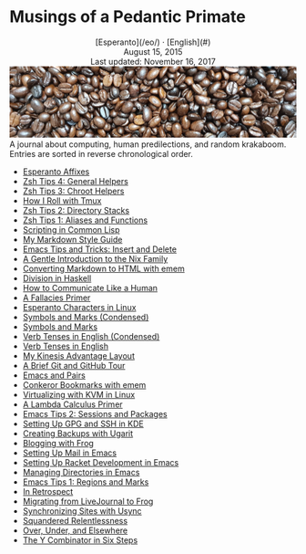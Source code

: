 Musings of a Pedantic Primate
=============================

<center>[Esperanto](/eo/) · [English](#)</center>
<center>August 15, 2015</center>
<center>Last updated: November 16, 2017</center>

<img src="/bildoj/kafofaboj.jpg" class="banner" alt="kafofaboj" />

<div class="text-right">A journal about computing, human predilections, and random krakaboom.</div>
<div class="text-right">Entries are sorted in reverse chronological order.</div>

- [Esperanto Affixes](eo-affixes)
- [Zsh Tips 4: General Helpers](zsh-tips-4)
- [Zsh Tips 3: Chroot Helpers](zsh-tips-3)
- [How I Roll with Tmux](tmux)
- [Zsh Tips 2: Directory Stacks](zsh-tips-2)
- [Zsh Tips 1: Aliases and Functions](zsh-tips-1)
- [Scripting in Common Lisp](script-lisp)
- [My Markdown Style Guide](markdown)
- [Emacs Tips and Tricks: Insert and Delete](emacs-tips-3)
- [A Gentle Introduction to the Nix Family](nix)
- [Converting Markdown to HTML with emem](emem)
- [Division in Haskell](division)
- [How to Communicate Like a Human](human)
- [A Fallacies Primer](fallacies)
- [Esperanto Characters in Linux](eo-linux)
- [Symbols and Marks (Condensed)](symbols-marks-condensed)
- [Symbols and Marks](symbols-marks)
- [Verb Tenses in English (Condensed)](verb-tenses-condensed)
- [Verb Tenses in English](verb-tenses)
- [My Kinesis Advantage Layout](advantage)
- [A Brief Git and GitHub Tour](git-github)
- [Emacs and Pairs](emacs-pairs)
- [Conkeror Bookmarks with emem](conkeror-bookmarks)
- [Virtualizing with KVM in Linux](kvm)
- [A Lambda Calculus Primer](lambda-calculus)
- [Emacs Tips 2: Sessions and Packages](emacs-tips-2)
- [Setting Up GPG and SSH in KDE](gsk)
- [Creating Backups with Ugarit](ugarit)
- [Blogging with Frog](frog)
- [Setting Up Mail in Emacs](emacs-mail)
- [Setting Up Racket Development in Emacs](emacs-racket)
- [Managing Directories in Emacs](emacs-dired)
- [Emacs Tips 1: Regions and Marks](emacs-tips-1)
- [In Retrospect](retrospect)
- [Migrating from LiveJournal to Frog](livefrog)
- [Synchronizing Sites with Usync](usync)
- [Squandered Relentlessness](squandered)
- [Over, Under, and Elsewhere](over-under)
- [The Y Combinator in Six Steps](y)
